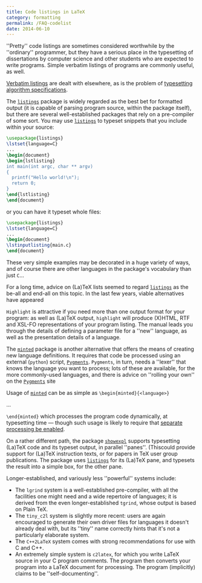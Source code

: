 ```yaml
---
title: Code listings in LaTeX
category: formatting
permalink: /FAQ-codelist
date: 2014-06-10
---
```


''Pretty'' code listings are sometimes considered worthwhile by the
''ordinary'' programmer, but they have a serious place in
the typesetting of dissertations by computer science and other
students who are expected to write programs.  Simple verbatim listings
of programs are commonly useful, as well.

  [Verbatim listings](FAQ-verbfile) are dealt with elsewhere,
as is the problem of 
[typesetting algorithm specifications](FAQ-algorithms).

The [`listings`](https://ctan.org/pkg/listings) package is widely regarded as the best bet for
formatted output (it is capable of parsing program source, within the
package itself), but there are several well-established packages that
rely on a pre-compiler of some sort.  You may use [`listings`](https://ctan.org/pkg/listings)
to typeset snippets that you include within your source:
```latex
\usepackage{listings}
\lstset{language=C}
...
\begin{document}
\begin{lstlisting}
int main(int argc, char ** argv)
{
  printf("Hello world!\n");
  return 0;
}
\end{lstlisting}
\end{document}
```
or you can have it typeset whole files:
```latex
\usepackage{listings}
\lstset{language=C}
...
\begin{document}
\lstinputlisting{main.c}
\end{document}
```
These very simple examples may be decorated in a huge variety of ways,
and of course there are other languages in the package's vocabulary
than just `C`&hellip;

For a long time, advice on (La)TeX lists seemed to regard
[`listings`](https://ctan.org/pkg/listings) as the be-all and end-all on this topic.  In the
last few years, viable alternatives have appeared

`Highlight` is attractive if you need more than one output
format for your program: as well as (La)TeX output,
`highlight` will produce (X)HTML, RTF
and XSL-FO representations of your program listing.  The
manual leads you through the details of defining a parameter file for
a ''new'' language, as well as the presentation details of a language.

The [`minted`](https://ctan.org/pkg/minted) package is another alternative that offers
the means of creating new language definitions.  It
requires that code be processed using an external (`python`)
script, [`Pygments`](http://pygments.org/).
`Pygments`, in turn, needs a ''lexer'' that knows the
language you want to process; lots of these are available, for the
more commonly-used languages, and there is advice on
''rolling your own'' on the 
[`Pygments`](http://pygments.org/docs/lexerdevelopment/) site</a>

Usage of [`minted`](https://ctan.org/pkg/minted) can be as simple as
  `\begin{minted}{<language>}`

  &hellip;

  `\end{minted}`
which processes the program code dynamically, at typesetting time&nbsp;&mdash;
though such usage is likely to require that 
[separate processing be enabled](FAQ-spawnprog).

On a rather different path, the package [`showexpl`](https://ctan.org/pkg/showexpl) supports
typesetting (La)TeX code and its typeset output, in parallel
''panes''.  (Thiscould provide support for (La)TeX instruction texts,
or for papers in TeX user group publications.  The package uses
[`listings`](https://ctan.org/pkg/listings) for its (La)TeX pane, and typesets the result
into a simple box, for the other pane.

Longer-established, and variously less ''powerful'' systems include:
  

-  The `lgrind` system is a well-established
    pre-compiler, with all the facilities one might need and a wide
    repertoire of languages; it is derived from the even
    longer-established `tgrind`, whose output is based on
    Plain TeX.
-  The `tiny_c2l` system is slightly more recent: users
    are again encouraged to generate their own driver files for
    languages it doesn't already deal with, but its ''tiny'' name
    correctly hints that it's not a particularly elaborate system.
-  The `C++2LaTeX` system comes with strong
    recommendations for use with C and C++.
-  An extremely simple system is `c2latex`, for which you
    write LaTeX source in your C program comments.  The
    program then converts your program into a LaTeX document for
    processing.  The program (implicitly) claims to be
    ''self-documenting''.

